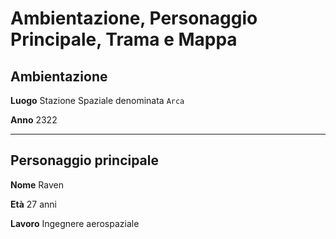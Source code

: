 # Ambientazione, Personaggio Principale, Trama e Mappa

## Ambientazione 
**Luogo** Stazione Spaziale denominata `Arca`

**Anno** 2322

---

## Personaggio principale
**Nome** Raven

**Età** 27 anni

**Lavoro** Ingegnere aerospaziale

